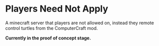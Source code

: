 # Players Need Not Apply

A minecraft server that players are not allowed on, instead they remote control turtles from the ComputerCraft mod.

**Currently in the proof of concept stage.**
